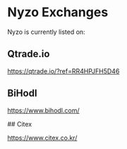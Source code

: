 # Nyzo Exchanges

Nyzo is currently listed on:

## Qtrade.io

https://qtrade.io/?ref=RR4HPJFH5D46

## BiHodl

https://www.bihodl.com/

## Citex

https://www.citex.co.kr/
